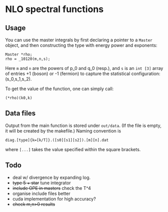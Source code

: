 # NLO spectral functions

## Usage

You can use the master integrals by first declaring
a pointer to a `Master` object, and then constructing
the type with energy power and exponents:
```
Master *rho;
rho = _10120(m,n,s);
```
Here `m` and `n` are the powers of p_0 and q_0 (resp.),
and `s` is an `int [3]` array of entries +1 (boson)
or -1 (fermion) to capture the statistical 
configuration: (s_0,s_1,s_2).

To get the value of the function, one can simply call:
```
(*rho)(k0,k)
```

## Data files

Output from the main function is stored under `out/data`. (If the file is empty, it will be created by the makefile.)
Naming convention is
```
diag.[type]{k=[k/T]}.([s0][s1][s2]).[m][n].dat
```
where `[...]` takes the value specified within the square brackets.

## Todo

* deal w/ divergence by expanding log.
* ~~type 5 + star~~ tune integrator
* ~~include OPE in masters~~ check the T^4
* organise include files better
* cuda implementation for high accuracy?
* ~~check m,n>0 results~~

